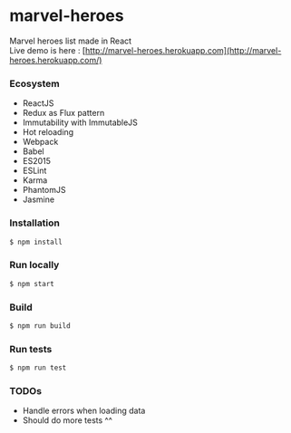 # marvel-heroes
Marvel heroes list made in React<br />
Live demo is here : [http://marvel-heroes.herokuapp.com](http://marvel-heroes.herokuapp.com/)

### Ecosystem
- ReactJS
- Redux as Flux pattern
- Immutability with ImmutableJS
- Hot reloading
- Webpack
- Babel
- ES2015
- ESLint
- Karma
- PhantomJS
- Jasmine

### Installation
```bash
$ npm install
```

### Run locally
```bash
$ npm start
```

### Build
```bash
$ npm run build
```

### Run tests
```bash
$ npm run test
```

### TODOs
- Handle errors when loading data
- Should do more tests ^^
